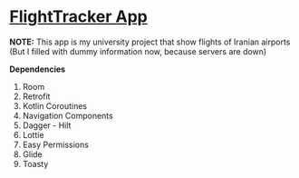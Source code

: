 # [FlightTracker App](https://github.com/amirdaryabak/FlightTracker.git)

**NOTE:** This app is my university project that show flights of Iranian airports (But I filled with dummy information now, because servers are down)

**Dependencies**
1. Room
2. Retrofit
3. Kotlin Coroutines
4. Navigation Components
5. Dagger - Hilt
6. Lottie
7. Easy Permissions
8. Glide
9. Toasty